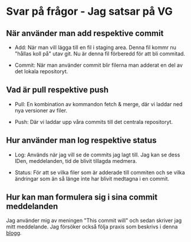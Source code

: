 # Svar på frågor - Jag satsar på VG

## När använder man add respektive commit

* Add: När man vill lägga till en fil i staging area. Denna fil kommr nu "hållas koll på" utav git. Nu är denna fil förberedd för att bli commitad.

* Commit: När man använder commit blir filerna man adderat en del av det lokala repositoryt.  

## Vad är pull respektive push

* Pull: En kombination av kommandon fetch & merge, där vi laddar ned nya versioner av filer. 

* Push: Där vi laddar upp våra commits till det centrala repositoryt.

## Hur använder man log respektive status

* Log: Används när jag vill se de commits jag lagt till. Jag kan se dess IDen, meddelanden, tid de blivit tillagda medmera.

* Status: För att se vilka filer som är adderade till commiten och se vilka ändringar som än så länge inte har blivit medtagna i en commit.

## Hur kan man formulera sig i sina commit meddelanden

Jag använder mig av meningen "This commit will" och sedan skriver jag mitt meddelande. Jag försöker också följa praxis som beskrivs i denna [blogg](https://chris.beams.io/posts/git-commit/).
